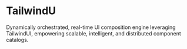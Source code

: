 # TailwindU
Dynamically orchestrated, real-time UI composition engine leveraging TailwindUI, empowering scalable, intelligent, and distributed component catalogs.
